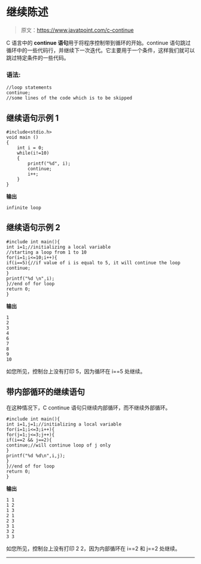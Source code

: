 # 继续陈述

> 原文：<https://www.javatpoint.com/c-continue>

C 语言中的 **continue 语句**用于将程序控制带到循环的开始。continue 语句跳过循环中的一些代码行，并继续下一次迭代。它主要用于一个条件，这样我们就可以跳过特定条件的一些代码。

### 语法:

```
//loop statements
continue;
//some lines of the code which is to be skipped

```

## 继续语句示例 1

```
#include<stdio.h>
void main ()
{
	int i = 0; 
	while(i!=10)
	{
		printf("%d", i); 
		continue; 
		i++;
	}
}

```

**输出**

```
infinite loop

```

## 继续语句示例 2

```
#include int main(){
int i=1;//initializing a local variable     
//starting a loop from 1 to 10  
for(i=1;i<=10;i++){    
if(i==5){//if value of i is equal to 5, it will continue the loop  
continue;  
}  
printf("%d \n",i);  
}//end of for loop  
return 0;
} 
```

**输出**

```
1
2
3
4
6
7
8
9
10

```

如您所见，控制台上没有打印 5，因为循环在 i==5 处继续。

## 带内部循环的继续语句

在这种情况下，C continue 语句只继续内部循环，而不继续外部循环。

```
#include int main(){
int i=1,j=1;//initializing a local variable  
for(i=1;i<=3;i++){    
for(j=1;j<=3;j++){  
if(i==2 && j==2){  
continue;//will continue loop of j only  
}  
printf("%d %d\n",i,j);  
}  
}//end of for loop  
return 0;
} 
```

**输出**

```
1 1
1 2
1 3
2 1
2 3
3 1
3 2
3 3

```

如您所见，控制台上没有打印 2 2，因为内部循环在 i==2 和 j==2 处继续。

* * *